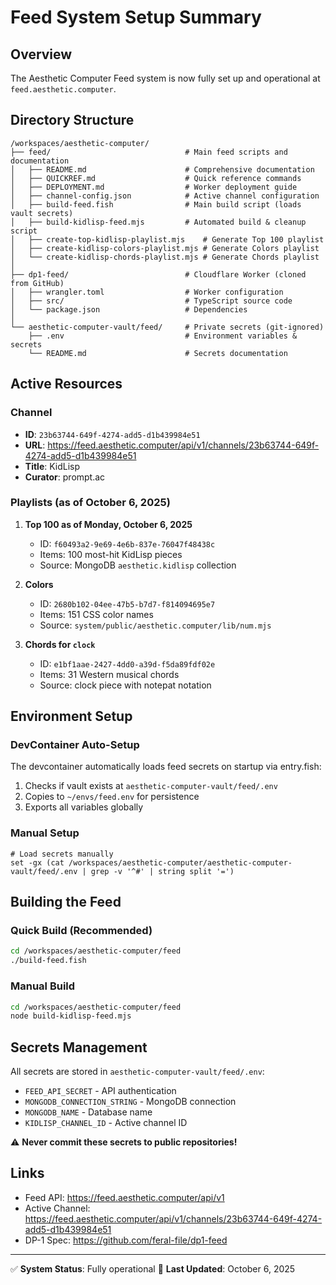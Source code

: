 # Feed System Setup Summary

## Overview

The Aesthetic Computer Feed system is now fully set up and operational at `feed.aesthetic.computer`.

## Directory Structure

```
/workspaces/aesthetic-computer/
├── feed/                              # Main feed scripts and documentation
│   ├── README.md                      # Comprehensive documentation
│   ├── QUICKREF.md                    # Quick reference commands
│   ├── DEPLOYMENT.md                  # Worker deployment guide
│   ├── channel-config.json            # Active channel configuration
│   ├── build-feed.fish                # Main build script (loads vault secrets)
│   ├── build-kidlisp-feed.mjs         # Automated build & cleanup script
│   ├── create-top-kidlisp-playlist.mjs    # Generate Top 100 playlist
│   ├── create-kidlisp-colors-playlist.mjs # Generate Colors playlist
│   └── create-kidlisp-chords-playlist.mjs # Generate Chords playlist
│
├── dp1-feed/                          # Cloudflare Worker (cloned from GitHub)
│   ├── wrangler.toml                  # Worker configuration
│   ├── src/                           # TypeScript source code
│   └── package.json                   # Dependencies
│
└── aesthetic-computer-vault/feed/     # Private secrets (git-ignored)
    ├── .env                           # Environment variables & secrets
    └── README.md                      # Secrets documentation
```

## Active Resources

### Channel
- **ID**: `23b63744-649f-4274-add5-d1b439984e51`
- **URL**: https://feed.aesthetic.computer/api/v1/channels/23b63744-649f-4274-add5-d1b439984e51
- **Title**: KidLisp
- **Curator**: prompt.ac

### Playlists (as of October 6, 2025)

1. **Top 100 as of Monday, October 6, 2025**
   - ID: `f60493a2-9e69-4e6b-837e-76047f48438c`
   - Items: 100 most-hit KidLisp pieces
   - Source: MongoDB `aesthetic.kidlisp` collection

2. **Colors**
   - ID: `2680b102-04ee-47b5-b7d7-f814094695e7`
   - Items: 151 CSS color names
   - Source: `system/public/aesthetic.computer/lib/num.mjs`

3. **Chords for `clock`**
   - ID: `e1bf1aae-2427-4dd0-a39d-f5da89fdf02e`
   - Items: 31 Western musical chords
   - Source: clock piece with notepat notation

## Environment Setup

### DevContainer Auto-Setup

The devcontainer automatically loads feed secrets on startup via entry.fish:
1. Checks if vault exists at `aesthetic-computer-vault/feed/.env`
2. Copies to `~/envs/feed.env` for persistence
3. Exports all variables globally

### Manual Setup

```fish
# Load secrets manually
set -gx (cat /workspaces/aesthetic-computer/aesthetic-computer-vault/feed/.env | grep -v '^#' | string split '=')
```

## Building the Feed

### Quick Build (Recommended)

```bash
cd /workspaces/aesthetic-computer/feed
./build-feed.fish
```

### Manual Build

```bash
cd /workspaces/aesthetic-computer/feed
node build-kidlisp-feed.mjs
```

## Secrets Management

All secrets are stored in `aesthetic-computer-vault/feed/.env`:
- `FEED_API_SECRET` - API authentication
- `MONGODB_CONNECTION_STRING` - MongoDB connection
- `MONGODB_NAME` - Database name
- `KIDLISP_CHANNEL_ID` - Active channel ID

⚠️ **Never commit these secrets to public repositories!**

## Links

- Feed API: https://feed.aesthetic.computer/api/v1
- Active Channel: https://feed.aesthetic.computer/api/v1/channels/23b63744-649f-4274-add5-d1b439984e51
- DP-1 Spec: https://github.com/feral-file/dp1-feed

---

✅ **System Status**: Fully operational
📅 **Last Updated**: October 6, 2025
